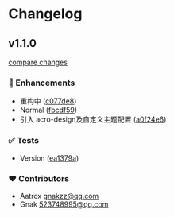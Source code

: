 # Changelog


## v1.1.0

[compare changes](https://github.com/zzdaddy/PixeledPicPro/compare/v0.11.1...v1.1.0)

### 🚀 Enhancements

- 重构中 ([c077de8](https://github.com/zzdaddy/PixeledPicPro/commit/c077de8))
- Normal ([fbcdf59](https://github.com/zzdaddy/PixeledPicPro/commit/fbcdf59))
- 引入 acro-design及自定义主题配置 ([a0f24e6](https://github.com/zzdaddy/PixeledPicPro/commit/a0f24e6))

### ✅ Tests

- Version ([ea1379a](https://github.com/zzdaddy/PixeledPicPro/commit/ea1379a))

### ❤️ Contributors

- Aatrox <gnakzz@qq.com>
- Gnak <523748995@qq.com>

